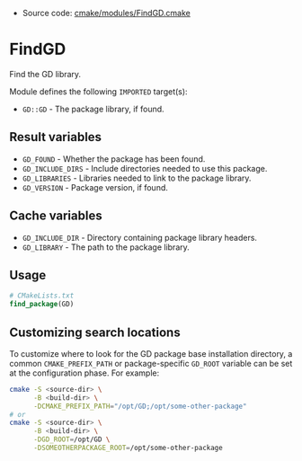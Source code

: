 <!-- This is auto-generated file. -->
* Source code: [cmake/modules/FindGD.cmake](https://github.com/petk/php-build-system/blob/master/cmake/cmake/modules/FindGD.cmake)

# FindGD

Find the GD library.

Module defines the following `IMPORTED` target(s):

* `GD::GD` - The package library, if found.

## Result variables

* `GD_FOUND` - Whether the package has been found.
* `GD_INCLUDE_DIRS` - Include directories needed to use this package.
* `GD_LIBRARIES` - Libraries needed to link to the package library.
* `GD_VERSION` - Package version, if found.

## Cache variables

* `GD_INCLUDE_DIR` - Directory containing package library headers.
* `GD_LIBRARY` - The path to the package library.

## Usage

```cmake
# CMakeLists.txt
find_package(GD)
```

## Customizing search locations

To customize where to look for the GD package base
installation directory, a common `CMAKE_PREFIX_PATH` or
package-specific `GD_ROOT` variable can be set at
the configuration phase. For example:

```sh
cmake -S <source-dir> \
      -B <build-dir> \
      -DCMAKE_PREFIX_PATH="/opt/GD;/opt/some-other-package"
# or
cmake -S <source-dir> \
      -B <build-dir> \
      -DGD_ROOT=/opt/GD \
      -DSOMEOTHERPACKAGE_ROOT=/opt/some-other-package
```
